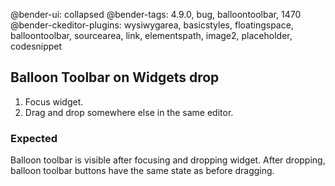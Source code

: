 @bender-ui: collapsed
@bender-tags: 4.9.0, bug, balloontoolbar, 1470
@bender-ckeditor-plugins: wysiwygarea, basicstyles, floatingspace, balloontoolbar, sourcearea, link, elementspath,
image2, placeholder, codesnippet

## Balloon Toolbar on Widgets drop

1. Focus widget.
2. Drag and drop somewhere else in the same editor.

### Expected

Balloon toolbar is visible after focusing and dropping widget. After dropping, balloon toolbar buttons have the same
state as before dragging.
